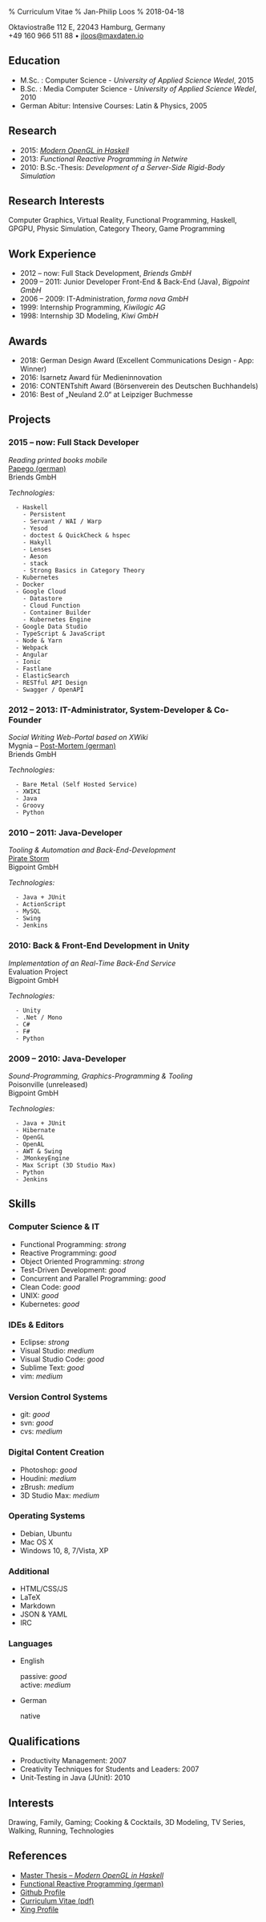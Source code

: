 % Curriculum Vitae
% Jan-Philip Loos
% 2018-04-18

Oktaviostraße 112 E, 22043 Hamburg, Germany\
+49 160 966 511 88 • <jloos@maxdaten.io>

## Education

- M.Sc. : Computer Science - *University of Applied Science Wedel*, 2015
- B.Sc. : Media Computer Science - *University of Applied Science Wedel*, 2010
- German Abitur: Intensive Courses: Latin & Physics, 2005

## Research

- 2015: [*Modern OpenGL in Haskell*](https://github.com/MaxDaten/master-thesis/releases/download/1.0/master-thesis.pdf)
- 2013: *Functional Reactive Programming in Netwire*
- 2010: B.Sc.-Thesis: *Development of a Server-Side Rigid-Body Simulation*

## Research Interests

Computer Graphics, Virtual Reality, Functional Programming, Haskell, GPGPU, Physic Simulation, Category Theory, Game Programming

## Work Experience

- 2012 – now: Full Stack Development, *Briends GmbH*
- 2009 – 2011: Junior Developer Front-End & Back-End (Java), *Bigpoint GmbH*
- 2006 – 2009: IT-Administration, *forma nova GmbH*
- 1999: Internship Programming, *Kiwilogic AG*
- 1998: Internship 3D Modeling, *Kiwi GmbH*

## Awards

- 2018: German Design Award (Excellent Communications Design - App: Winner)
- 2016: Isarnetz Award für Medieninnovation
- 2016: CONTENTshift Award (Börsenverein des Deutschen Buchhandels)
- 2016: Best of „Neuland 2.0“ at Leipziger Buchmesse

## Projects

### 2015 – now: Full Stack Developer

  *Reading printed books mobile*\
  [Papego (german)](http://papego.de)\
  Briends GmbH

  *Technologies:*

      - Haskell
        - Persistent
        - Servant / WAI / Warp
        - Yesod
        - doctest & QuickCheck & hspec
        - Hakyll
        - Lenses
        - Aeson
        - stack
        - Strong Basics in Category Theory
      - Kubernetes
      - Docker
      - Google Cloud
        - Datastore
        - Cloud Function
        - Container Builder
        - Kubernetes Engine
      - Google Data Studio
      - TypeScript & JavaScript
      - Node & Yarn
      - Webpack
      - Angular
      - Ionic
      - Fastlane
      - ElasticSearch
      - RESTful API Design
      - Swagger / OpenAPI

### 2012 – 2013: IT-Administrator, System-Developer & Co-Founder

  *Social Writing Web-Portal based on XWiki*\
  Mygnia – [Post-Mortem (german)](http://karl-olsberg.jimdo.com/mygnia/)\
  Briends GmbH

  *Technologies:*

      - Bare Metal (Self Hosted Service)
      - XWIKI
      - Java
      - Groovy
      - Python

### 2010 – 2011: Java-Developer

  *Tooling & Automation and Back-End-Development*\
  [Pirate Storm]((http://www.piratestorm.de/?locale=en_GB))\
  Bigpoint GmbH

  *Technologies:*

      - Java + JUnit
      - ActionScript
      - MySQL
      - Swing
      - Jenkins

### 2010: Back & Front-End Development in Unity

  *Implementation of an Real-Time Back-End Service*\
  Evaluation Project\
  Bigpoint GmbH

  *Technologies:*

      - Unity
      - .Net / Mono
      - C#
      - F#
      - Python

### 2009 – 2010: Java-Developer

  *Sound-Programming, Graphics-Programming & Tooling*\
  Poisonville (unreleased)\
  Bigpoint GmbH

  *Technologies:*

      - Java + JUnit
      - Hibernate
      - OpenGL
      - OpenAL
      - AWT & Swing
      - JMonkeyEngine
      - Max Script (3D Studio Max)
      - Python
      - Jenkins

## Skills

### Computer Science & IT

- Functional Programming: *strong*
- Reactive Programming: *good*
- Object Oriented Programming: *strong*
- Test-Driven Development: *good*
- Concurrent and Parallel Programming: *good*
- Clean Code: *good*
- UNIX: *good*
- Kubernetes: *good*

### IDEs & Editors

- Eclipse: *strong*
- Visual Studio: *medium*
- Visual Studio Code: *good*
- Sublime Text: *good*
- vim: *medium*

### Version Control Systems

- git: *good*
- svn: *good*
- cvs: *medium*

### Digital Content Creation

- Photoshop: *good*
- Houdini: *medium*
- zBrush: *medium*
- 3D Studio Max: *medium*

### Operating Systems

- Debian, Ubuntu
- Mac OS X
- Windows 10, 8, 7/Vista, XP

### Additional

- HTML/CSS/JS
- LaTeX
- Markdown
- JSON & YAML
- IRC

### Languages

- English

    passive: *good*\
    active: *medium*

- German

    native

## Qualifications

- Productivity Management: 2007
- Creativity Techniques for Students and Leaders: 2007
- Unit-Testing in Java (JUnit): 2010

## Interests

Drawing, Family, Gaming; Cooking & Cocktails, 3D Modeling, TV Series, Walking, Running, Technologies

## References

- [Master Thesis – *Modern OpenGL in Haskell*](https://github.com/MaxDaten/master-thesis/releases/download/1.0/master-thesis.pdf)
- [Functional Reactive Programming (german)](http://stud.fh-wedel.de/~inf9912/research/20131207-info-seminar-frp-netwire/)
- [Github Profile](https://github.com/MaxDaten)
- [Curriculum Vitae (pdf)](./curriculum-vitae.pdf)
- [Xing Profile](https://www.xing.com/profile/JanPhilip_Loos/cv)

